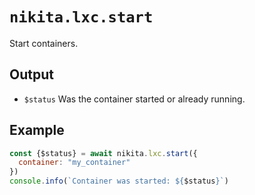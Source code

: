 
# `nikita.lxc.start`

Start containers.

## Output

* `$status`
  Was the container started or already running.

## Example

```js
const {$status} = await nikita.lxc.start({
  container: "my_container"
})
console.info(`Container was started: ${$status}`)
```
